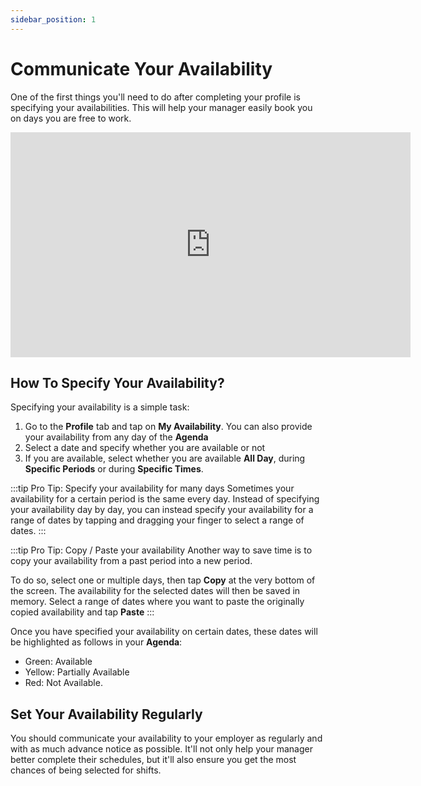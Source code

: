 ```yaml
---
sidebar_position: 1
---
```


# Communicate Your Availability

One of the first things you'll need to do after completing your profile is specifying your availabilities. This will help your manager easily book you on days you are free to work.

<iframe width="640" height="360" src="https://www.loom.com/embed/cc7047905780432c9c8faef522eea0cd" frameborder="0" webkitallowfullscreen mozallowfullscreen allowfullscreen></iframe>

## How To Specify Your Availability?

Specifying your availability is a simple task:

1. Go to the **Profile** tab and tap on **My Availability**. You can also provide your availability from any day of the **Agenda**
2. Select a date and specify whether you are available or not
3. If you are available, select whether you are available **All Day**, during **Specific Periods** or during **Specific Times**.

:::tip Pro Tip: Specify your availability for many days
Sometimes your availability for a certain period is the same every day. Instead of specifying your availability day by day, 
you can instead specify your availability for a range of dates by tapping and dragging your finger to select a range of dates.
:::

:::tip Pro Tip: Copy / Paste your availability
Another way to save time is to copy your availability from a past period into a new period.

To do so, select one or multiple days, then tap **Copy** at the very bottom of the screen. The availability for the selected 
dates will then be saved in memory. Select a range of dates where you want to paste the originally copied availability and tap **Paste**
:::

Once you have specified your availability on certain dates, these dates will be highlighted as follows in your **Agenda**:

- Green: Available
- Yellow: Partially Available
- Red: Not Available.

## Set Your Availability Regularly

You should communicate your availability to your employer as regularly and with as much advance notice as possible. It'll 
not only help your manager better complete their schedules, but it'll also ensure you get the most chances of being selected 
for shifts. 
